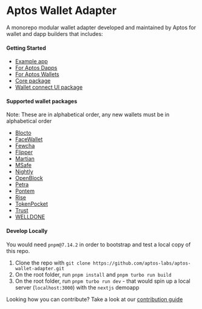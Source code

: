 # Aptos Wallet Adapter

A monorepo modular wallet adapter developed and maintained by Aptos for wallet and dapp builders that includes:

#### Getting Started

- [Example app](https://github.com/aptos-labs/aptos-wallet-adapter/tree/main/apps/nextjs-example)
- [For Aptos Dapps](https://github.com/aptos-labs/aptos-wallet-adapter/tree/main/packages/wallet-adapter-react)
- [For Aptos Wallets](https://github.com/aptos-labs/wallet-adapter-plugin-template)
- [Core package](https://github.com/aptos-labs/aptos-wallet-adapter/tree/main/packages/wallet-adapter-core)
- [Wallet connect UI package](https://github.com/aptos-labs/aptos-wallet-adapter/tree/main/packages/wallet-adapter-ant-design)

#### Supported wallet packages

Note: These are in alphabetical order, any new wallets must be in alphabetical order

- [Blocto](https://www.npmjs.com/package/@blocto/aptos-wallet-adapter-plugin)
- [FaceWallet](https://www.npmjs.com/package/@haechi-labs/face-aptos-adapter-plugin)
- [Fewcha](https://www.npmjs.com/package/fewcha-plugin-wallet-adapter)
- [Flipper](https://www.npmjs.com/package/@flipperplatform/wallet-adapter-plugin)
- [Martian](https://www.npmjs.com/package/@martianwallet/aptos-wallet-adapter)
- [MSafe](https://www.npmjs.com/package/@msafe/aptos-wallet-adapter) 
- [Nightly](https://www.npmjs.com/package/@nightlylabs/aptos-wallet-adapter-plugin)
- [OpenBlock](https://www.npmjs.com/package/@openblockhq/aptos-wallet-adapter)
- [Petra](https://www.npmjs.com/package/petra-plugin-wallet-adapter)
- [Pontem](https://www.npmjs.com/package/@pontem/wallet-adapter-plugin)
- [Rise](https://www.npmjs.com/package/@rise-wallet/wallet-adapter)
- [TokenPocket](https://www.npmjs.com/package/@tp-lab/aptos-wallet-adapter)
- [Trust](https://www.npmjs.com/package/@trustwallet/aptos-wallet-adapter)
- [WELLDONE](https://www.npmjs.com/package/@welldone-studio/aptos-wallet-adapter)

#### Develop Locally

You would need `pnpm@7.14.2` in order to bootstrap and test a local copy of this repo.

1. Clone the repo with `git clone https://github.com/aptos-labs/aptos-wallet-adapter.git`
2. On the root folder, run `pnpm install` and `pnpm turbo run build`
3. On the root folder, run `pnpm turbo run dev` - that would spin up a local server (`localhost:3000`) with the `nextjs` demoapp

Looking how you can contribute? Take a look at our [contribution guide](./CONTRIBUTING.md)
